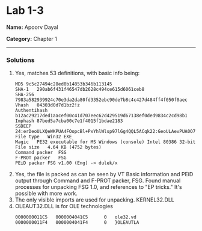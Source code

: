 # Lab 1-3

**Name:** Apoorv Dayal

**Category:** Chapter 1

----------------------------------------------------------------------

### Solutions

1. Yes, matches 53 definitions, with basic info being: 
    ```
    MD5	9c5c27494c28ed0b14853b346b113145
    SHA-1	290ab6f431f46547db2628c494ce615d6061ceb8
    SHA-256	7983a582939924c70e3da2da80fd3352ebc90de7b8c4c427d484ff4f050f0aec
    Vhash	04303d0d7d1bz2!z
    Authentihash	b12ac29217ded1aacef00c41d707eec62d429519d67138ef0ded9834c2cd98b1
    Imphash	87bed5a7cba00c7e1f4015f1bdae2183
    SSDEEP	24:erDeoULXQeWKPUA4FOopcBl+PxYhlWlsp97lGg4QQL5ACqk22:GeoULAevPUA0O7vL8spDGnNLW7g
    File type	Win32 EXE
    Magic	PE32 executable for MS Windows (console) Intel 80386 32-bit
    File size	4.64 KB (4752 bytes)
    Command packer	FSG
    F-PROT packer	FSG
    PEiD packer	FSG v1.00 (Eng) -> dulek/x
    ```
2. Yes, the file is packed as can be seen by VT Basic information and PEiD output through Command and F-PROT packer, FSG. Found manual processes for unpacking FSG 1.0, and references to "EP tricks." It's possible with more work. 
3. The only visible imports are used for unpacking. KERNEL32.DLL
4. OLEAUT32.DLL is for OLE technologies
    ```text
    0000000011C5   0000004041C5      0   ole32.vd
    0000000011F4   0000004041F4      0   }OLEAUTLA
    ``` 